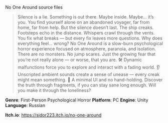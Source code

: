 No One Around source files

> Silence is a lie. Something is out there. Maybe inside. Maybe... it’s you.
You find yourself alone on an abandoned voyager, far from home, far from help.
But the silence doesn’t last. The ship creaks. Footsteps echo in the distance. Whispers crawl through the vents.
You fix what breaks — but every fix leaves more questions. Why does everything feel... wrong?
No One Around is a slow-burn psychological horror experience focused on atmosphere, paranoia, and isolation.
There are no monsters. No jump scares. Just the growing fear that you’re not really alone — or worse, that you are.
🛠️ Dynamic malfunctions force you to explore and interact with a fading world.
👂 Unscripted ambient sounds create a sense of unease — every creak might mean something.
🧠 A minimal UI and no hand-holding. Discover the truth through fragments, if you can stay sane long enough.
Will you make it through the loneliness?

**Genre**: First-Person Psychological Horror
**Platform**: PC
**Engine**: Unity
**Language**: Russian

**Itch.io**: https://sidor223.itch.io/no-one-around
